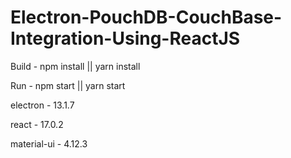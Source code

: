# Electron-PouchDB-CouchBase-Integration-Using-ReactJS

Build - npm install || yarn install

Run - npm start || yarn start

electron - 13.1.7

react - 17.0.2

material-ui - 4.12.3
